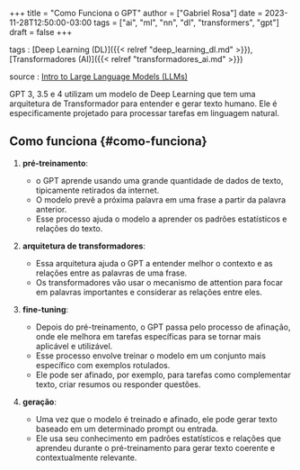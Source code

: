 +++
title = "Como Funciona o GPT"
author = ["Gabriel Rosa"]
date = 2023-11-28T12:50:00-03:00
tags = ["ai", "ml", "nn", "dl", "transformers", "gpt"]
draft = false
+++

tags
: [Deep Learning (DL)]({{< relref "deep_learning_dl.md" >}}), [Transformadores (AI)]({{< relref "transformadores_ai.md" >}})

source
: [Intro to Large Language Models (LLMs)](https://learnweb3.io/degrees/ai-developer-degree/freshman-ai/intro-to-large-language-models-llms/)

GPT 3, 3.5 e 4 utilizam um modelo de Deep Learning que tem uma arquitetura de Transformador para entender e gerar texto humano. Ele é especificamente projetado para processar tarefas em linguagem natural.


## Como funciona {#como-funciona}

1.  ****pré-treinamento****:
    -   o GPT aprende usando uma grande quantidade de dados de texto, tipicamente retirados da internet.
    -   O modelo prevê a próxima palavra em uma frase a partir da palavra anterior.
    -   Esse processo ajuda o modelo a aprender os padrões estatísticos e relações do texto.

2.  ****arquitetura de transformadores****:
    -   Essa arquitetura ajuda o GPT a entender melhor o contexto e as relações entre as palavras de uma frase.
    -   Os transformadores vão usar o mecanismo de attention para focar em palavras importantes e considerar as relações entre eles.

3.  ****fine-tuning****:
    -   Depois do pré-treinamento, o GPT passa pelo processo de afinação, onde ele melhora em tarefas específicas para se tornar mais aplicável e utilizável.
    -   Esse processo envolve treinar o modelo em um conjunto mais específico com exemplos rotulados.
    -   Ele pode ser afinado, por exemplo, para tarefas como complementar texto, criar resumos ou responder questões.

4.  ****geração****:
    -   Uma vez que o modelo é treinado e afinado, ele pode gerar texto baseado em um determinado prompt ou entrada.
    -   Ele usa seu conhecimento em padrões estatísticos e relações que aprendeu durante o pré-treinamento para gerar texto coerente e contextualmente relevante.
